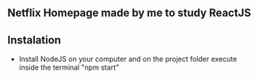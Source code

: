 ## Netflix Homepage made by me to study ReactJS

## Instalation

* Install NodeJS on your computer and on the project folder execute inside the terminal "npm start"

